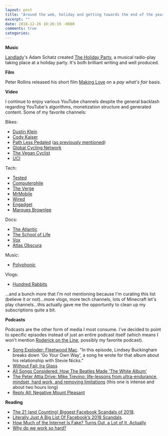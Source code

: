 ```yaml
---
layout: post
title: "Around the web, holiday and getting towards the end of the year edition"
excerpt: ""
date: 2018-12-26 10:26:19 -0600
comments: true
categories: 
---
```


**Music**

[Landlady](https://landlady.bandcamp.com/)'s Adam Schatz created [The Holiday Party](https://storiesfromlandladyland.bandcamp.com/releases), a musical radio-play taking place at a holiday party. It's both brilliant writing and well produced. 

**Film**

Peter Rollins released his short film [Making Love](https://peterrollins.com/making-love) on a _pay what's fair_ basis.

**Video**

I continue to enjoy various YouTube channels despite the general backlash regarding YouTube's algorithms, monetization structure and generated content. Some of my favorite channels: 

Bikes:

* [Dustin Klein](https://www.youtube.com/channel/UCV9WtB_q5sJfe3Rev5PWy-Q)
* [Cody Kaiser](https://www.youtube.com/user/thekidkaiser)
* [Path Less Pedaled](https://www.youtube.com/user/russroca) ([as previously mentioned]({{site.url}}/2018/10/15/portland-by-bike/))
* [Global Cycling Network](https://www.youtube.com/user/globalcyclingnetwork)
* [The Vegan Cyclist](https://www.youtube.com/channel/UCpn6aFvwAI_hK9WuHcdvQGA)
* [UCI](https://www.youtube.com/user/ucichannel)

Tech:

* [Tested](https://www.youtube.com/user/testedcom)
* [Computerphile](https://www.youtube.com/user/Computerphile)
* [The Verge](https://www.youtube.com/user/TheVerge)
* [MrMobile](https://www.youtube.com/channel/UCSOpcUkE-is7u7c4AkLgqTw)
* [Wired](https://www.youtube.com/user/wired)
* [Engadget](https://www.youtube.com/user/engadget)
* [Marques Brownlee](https://www.youtube.com/user/marquesbrownlee)

Docs:

* [The Atlantic](https://www.youtube.com/user/TheAtlantic)
* [The School of Life](https://www.youtube.com/user/schooloflifechannel)
* [Vox](https://www.youtube.com/user/voxdotcom)
* [Atlas Obscura](https://www.youtube.com/user/atlasobscura)


Music:

* [Polyphonic](https://www.youtube.com/channel/UCXkNod_JcH7PleOjwK_8rYQ)

Vlogs:

* [Hundred Rabbits](https://www.youtube.com/channel/UCzdg4pZb-viC3EdA1zxRl4A)

...and a bunch more that I'm not mentioning because I'm curating this list (believe it or not)...more vlogs, more tech channels, lots of Minecraft let's play channels...this actually gave me the opportunity to clean up my subscriptions quite a bit. 

**Podcasts**

Podcasts are the other form of media I most consume. I've decided to point to specific episodes instead of just an entire podcast itself (which means I won't mention [Roderick on the Line](http://www.merlinmann.com/roderick/), possibly my favorite podcast).

* [Song Exploder: Fleetwood Mac](http://songexploder.net/fleetwood-mac). "In this episode, Lindsey Buckingham breaks down 'Go Your Own Way', a song he wrote for that album about his relationship with Stevie Nicks."
* [Without Fail: Ira Glass](https://www.gimletmedia.com/without-fail/ira-glass#episode-player)
* [All Songs Considered: How The Beatles Made 'The White Album'](https://www.npr.org/sections/allsongs/2018/11/13/666154261/how-the-beatles-made-the-white-album)
* [The Peter Attia Drive: Mike Trevino: life-lessons from ultra-endurance, mindset, hard work, and removing limitations](https://peterattiamd.com/miketrevino/) (this one is intense and about two hours long)
* [Reply All: Negative Mount Pleasant](https://www.gimletmedia.com/reply-all/132-negative-mount-pleasant#episode-player)

**Reading**

* [The 21 (and Counting) Biggest Facebook Scandals of 2018](https://www.wired.com/story/facebook-scandals-2018/).
* [Literally Just A Big List Of Facebook’s 2018 Scandals](https://www.buzzfeednews.com/article/ryanmac/literally-just-a-big-list-of-facebooks-2018-scandals).
* [How Much of the Internet Is Fake? Turns Out, a Lot of It, Actually](http://nymag.com/intelligencer/2018/12/how-much-of-the-internet-is-fake.html)
* [Why do we work so hard?](https://www.1843magazine.com/features/why-do-we-work-so-hard)
